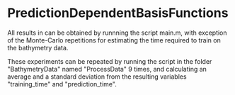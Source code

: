 # PredictionDependentBasisFunctions

All results in can be obtained by runnning the script main.m, with exception of the Monte-Carlo repetitions 
for estimating the time required to train on the bathymetry data.

These experiments can be repeated by running the script in the folder "BathymetryData" named "ProcessData" 9 times, 
and calculating an average and a standard deviation from the resulting variables "training_time" and "prediction_time".

